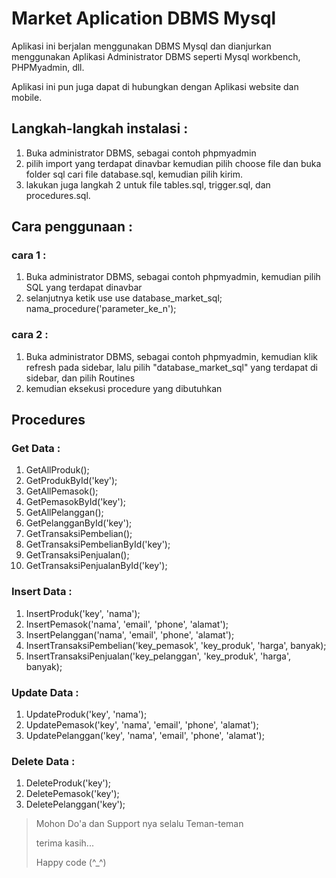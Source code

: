 # Market Aplication DBMS Mysql

Aplikasi ini berjalan menggunakan DBMS Mysql dan dianjurkan menggunakan Aplikasi Administrator DBMS seperti Mysql workbench, PHPMyadmin, dll.

Aplikasi ini pun juga dapat di hubungkan dengan Aplikasi website dan mobile.

## Langkah-langkah instalasi :

1. Buka administrator DBMS, sebagai contoh phpmyadmin
2. pilih import yang terdapat dinavbar kemudian pilih choose file dan buka folder sql cari file database.sql, kemudian pilih kirim.
3. lakukan juga langkah 2 untuk file tables.sql, trigger.sql, dan procedures.sql.

## Cara penggunaan :

### cara 1 :

1. Buka administrator DBMS, sebagai contoh phpmyadmin, kemudian pilih SQL yang terdapat dinavbar
2. selanjutnya ketik use use database_market_sql; nama_procedure('parameter_ke_n');

### cara 2 :

1. Buka administrator DBMS, sebagai contoh phpmyadmin, kemudian klik refresh pada sidebar, lalu pilih "database_market_sql" yang terdapat di sidebar, dan pilih Routines
2. kemudian eksekusi procedure yang dibutuhkan

## Procedures

### Get Data :

1. GetAllProduk();
2. GetProdukById('key');
3. GetAllPemasok();
4. GetPemasokById('key');
5. GetAllPelanggan();
6. GetPelangganById('key');
7. GetTransaksiPembelian();
8. GetTransaksiPembelianById('key');
9. GetTransaksiPenjualan();
10. GetTransaksiPenjualanById('key');

### Insert Data :

1. InsertProduk('key', 'nama');
2. InsertPemasok('nama', 'email', 'phone', 'alamat');
3. InsertPelanggan('nama', 'email', 'phone', 'alamat');
4. InsertTransaksiPembelian('key_pemasok', 'key_produk', 'harga', banyak);
5. InsertTransaksiPenjualan('key_pelanggan', 'key_produk', 'harga', banyak);

### Update Data :

1. UpdateProduk('key', 'nama');
2. UpdatePemasok('key', 'nama', 'email', 'phone', 'alamat');
3. UpdatePelanggan('key', 'nama', 'email', 'phone', 'alamat');

### Delete Data :

1. DeleteProduk('key');
2. DeletePemasok('key');
3. DeletePelanggan('key');

> Mohon Do'a dan Support nya selalu Teman-teman
>
> terima kasih...
>
> Happy code (^\_^)
